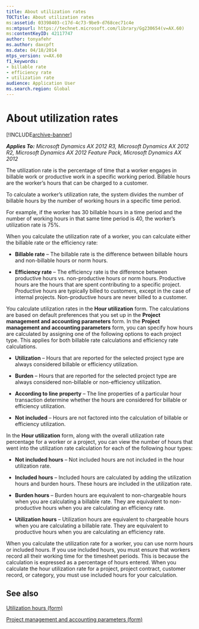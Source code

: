 ```yaml
---
title: About utilization rates
TOCTitle: About utilization rates
ms:assetid: 03398403-c17d-4c73-9be9-d768cec71c4e
ms:mtpsurl: https://technet.microsoft.com/library/Gg230654(v=AX.60)
ms:contentKeyID: 42117747
author: tonyafehr
ms.author: daxcpft
ms.date: 04/18/2014
mtps_version: v=AX.60
f1_keywords:
- billable rate
- efficiency rate
- utilization rate
audience: Application User
ms.search.region: Global
---
```


# About utilization rates 


[!INCLUDE[archive-banner](includes/archive-banner.md)]


_**Applies To:** Microsoft Dynamics AX 2012 R3, Microsoft Dynamics AX 2012 R2, Microsoft Dynamics AX 2012 Feature Pack, Microsoft Dynamics AX 2012_

The utilization rate is the percentage of time that a worker engages in billable work or productive work in a specific working period. Billable hours are the worker’s hours that can be charged to a customer.

To calculate a worker’s utilization rate, the system divides the number of billable hours by the number of working hours in a specific time period.

For example, if the worker has 30 billable hours in a time period and the number of working hours in that same time period is 40, the worker’s utilization rate is 75%.

When you calculate the utilization rate of a worker, you can calculate either the billable rate or the efficiency rate:

  - **Billable rate** – The billable rate is the difference between billable hours and non-billable hours or norm hours.

  - **Efficiency rate** – The efficiency rate is the difference between productive hours vs. non-productive hours or norm hours. Productive hours are the hours that are spent contributing to a specific project. Productive hours are typically billed to customers, except in the case of internal projects. Non-productive hours are never billed to a customer.

You calculate utilization rates in the **Hour utilization** form. The calculations are based on default preferences that you set up in the **Project management and accounting parameters** form. In the **Project management and accounting parameters** form, you can specify how hours are calculated by assigning one of the following options to each project type. This applies for both billable rate calculations and efficiency rate calculations.

  - **Utilization** – Hours that are reported for the selected project type are always considered billable or efficiency utilization.

  - **Burden** – Hours that are reported for the selected project type are always considered non-billable or non-efficiency utilization.

  - **According to line property** – The line properties of a particular hour transaction determine whether the hours are considered for billable or efficiency utilization.

  - **Not included** – Hours are not factored into the calculation of billable or efficiency utilization.

In the **Hour utilization** form, along with the overall utilization rate percentage for a worker or a project, you can view the number of hours that went into the utilization rate calculation for each of the following hour types:

  - **Not included hours** – Not included hours are not included in the hour utilization rate.

  - **Included hours** – Included hours are calculated by adding the utilization hours and burden hours. These hours are included in the utilization rate.

  - **Burden hours** – Burden hours are equivalent to non-chargeable hours when you are calculating a billable rate. They are equivalent to non-productive hours when you are calculating an efficiency rate.

  - **Utilization hours** – Utilization hours are equivalent to chargeable hours when you are calculating a billable rate. They are equivalent to productive hours when you are calculating an efficiency rate.

When you calculate the utilization rate for a worker, you can use norm hours or included hours. If you use included hours, you must ensure that workers record all their working time for the timesheet periods. This is because the calculation is expressed as a percentage of hours entered. When you calculate the hour utilization rate for a project, project contract, customer record, or category, you must use included hours for your calculation.

## See also

[Utilization hours (form)](https://technet.microsoft.com/library/hh208657\(v=ax.60\))

[Project management and accounting parameters (form)](https://technet.microsoft.com/library/aa599440\(v=ax.60\))

  


